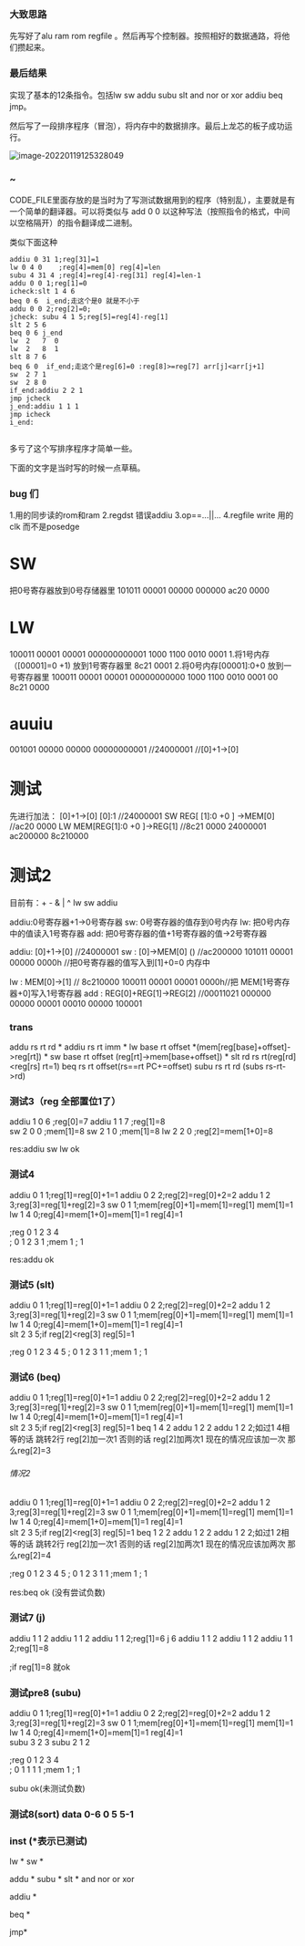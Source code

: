 ### 大致思路

先写好了alu ram rom regfile 。然后再写个控制器。按照相好的数据通路，将他们攒起来。

### 最后结果

实现了基本的12条指令。包括lw sw addu subu slt and nor or xor addiu beq jmp。

然后写了一段排序程序（冒泡），将内存中的数据排序。最后上龙芯的板子成功运行。

![image-20220119125328049](https://github.com/Chantec/photo/blob/master/cpu_%E4%B8%8A%E7%89%88.png)

### ~

CODE_FILE里面存放的是当时为了写测试数据用到的程序（特别乱），主要就是有一个简单的翻译器。可以将类似与 add 0 0 以这种写法（按照指令的格式，中间以空格隔开）的指令翻译成二进制。

类似下面这种

~~~
addiu 0 31 1;reg[31]=1
lw 0 4 0    ;reg[4]=mem[0] reg[4]=len
subu 4 31 4 ;reg[4]=reg[4]-reg[31] reg[4]=len-1
addu 0 0 1;reg[1]=0
icheck:slt 1 4 6
beq 0 6  i_end;走这个是0 就是不小于
addu 0 0 2;reg[2]=0;
jcheck: subu 4 1 5;reg[5]=reg[4]-reg[1]
slt 2 5 6
beq 0 6 j_end
lw  2   7  0
lw  2   8  1
slt 8 7 6
beq 6 0  if_end;走这个是reg[6]=0 :reg[8]>=reg[7] arr[j]<arr[j+1]
sw  2 7 1
sw  2 8 0
if_end:addiu 2 2 1
jmp jcheck
j_end:addiu 1 1 1
jmp icheck
i_end:


~~~

多亏了这个写排序程序才简单一些。

下面的文字是当时写的时候一点草稿。

### bug 们

1.用的同步读的rom和ram
2.regdst 错误addiu
3.op==...||...
4.regfile write 用的clk 而不是posedge 


# SW
把0号寄存器放到0号存储器里
101011 00001 00000 000000
ac20 0000

# LW
100011 00001 00001 000000000001
1000 1100  0010 0001 
1.将1号内存（[00001]=0 +1) 放到1号寄存器里
8c21 0001
2.将0号内存[00001]:0+0 放到一号寄存器里
100011 00001 00001 00000000000
1000 1100 0010 0001 00
8c21 0000 
# auuiu
001001 00000 00000 00000000001
//24000001
//[0]+1->[0]

# 测试
先进行加法： [0]+1->[0] [0]:1     //24000001
SW          REG[ [1]:0 +0 ] ->MEM[0] //ac20 0000
LW          MEM[REG[1]:0 +0 ]->REG[1] //8c21 0000 
24000001 ac200000 8c210000 


# 测试2
目前有：+ - & | ^        lw sw            addiu 

addiu:0号寄存器+1->0号寄存器
sw:   0号寄存器的值存到0号内存
lw:   把0号内存中的值读入1号寄存器
add:  把0号寄存器的值+1号寄存器的值->2号寄存器

addiu: [0]+1->[0]    //24000001
sw   : [0]->MEM[0]  ()    //ac200000      101011  00001  00000 0000h //把0号寄存器的值写入到[1]+0=0 内存中

lw   : MEM[0]->[1]      //   8c210000             100011  00001  00001 0000h//把  MEM[1号寄存器+0]写入1号寄存器
add  : REG[0]+REG[1]->REG[2]  //00011021          000000 00000 00001 00010 00000 100001
### trans
addu rs rt rd *
addiu rs rt imm *
lw base rt offset *(mem[reg[base]+offset]->reg[rt]) *
sw base rt offset (reg[rt]->mem[base+offset]) *
slt rd rs rt(reg[rd]<reg[rs] rt=1)
beq rs rt offset(rs==rt PC+=offset)
subu rs rt rd (subs rs-rt->rd)
### 测试3（reg 全部置位1了）
addiu 1 0 6  ;reg[0]=7
addiu 1 1 7  ;reg[1]=8  
sw 2  0  0   ;mem[1]=8
sw 2 1 0     ;mem[1]=8
lw  2  2 0   ;reg[2]=mem[1+0]=8

res:addiu sw lw ok

### 测试4
addiu 0 1 1;reg[1]=reg[0]+1=1
addiu 0 2 2;reg[2]=reg[0]+2=2
addu 1 2 3;reg[3]=reg[1]+reg[2]=3
sw  0  1 1;mem[reg[0]+1]=mem[1]=reg[1]  mem[1]=1
lw  1  4  0;reg[4]=mem[1+0]=mem[1]=1 reg[4]=1    

;reg 0 1 2 3 4  
;    0 1 2 3 1 
;mem 1 
;    1  

res:addu ok

### 测试5 (slt)
addiu 0 1 1;reg[1]=reg[0]+1=1
addiu 0 2 2;reg[2]=reg[0]+2=2
addu 1 2 3;reg[3]=reg[1]+reg[2]=3
sw  0  1 1;mem[reg[0]+1]=mem[1]=reg[1]  mem[1]=1
lw  1  4  0;reg[4]=mem[1+0]=mem[1]=1 reg[4]=1  
slt 2 3 5;if reg[2]<reg[3] reg[5]=1

;reg 0 1 2 3 4 5
;    0 1 2 3 1 1
;mem 1 
;    1  

### 测试6 (beq)
addiu 0 1 1;reg[1]=reg[0]+1=1
addiu 0 2 2;reg[2]=reg[0]+2=2
addu 1 2 3;reg[3]=reg[1]+reg[2]=3
sw  0  1 1;mem[reg[0]+1]=mem[1]=reg[1]  mem[1]=1
lw  1  4  0;reg[4]=mem[1+0]=mem[1]=1 reg[4]=1  
slt 2 3 5;if reg[2]<reg[3] reg[5]=1
beq 1 4 2
addu 1 2 2
addu 1 2 2;如过1 4相等的话 跳转2行 reg[2]加一次1 否则的话 reg[2]加两次1  现在的情况应该加一次 那么reg[2]=3

###### 情况2
addiu 0 1 1;reg[1]=reg[0]+1=1
addiu 0 2 2;reg[2]=reg[0]+2=2
addu 1 2 3;reg[3]=reg[1]+reg[2]=3
sw  0  1 1;mem[reg[0]+1]=mem[1]=reg[1]  mem[1]=1
lw  1  4  0;reg[4]=mem[1+0]=mem[1]=1 reg[4]=1  
slt 2 3 5;if reg[2]<reg[3] reg[5]=1
beq 1 2 2
addu 1 2 2
addu 1 2 2;如过1 2相等的话 跳转2行 reg[2]加一次1 否则的话 reg[2]加两次1  现在的情况应该加两次 那么reg[2]=4


;reg 0 1 2 3 4 5
;    0 1 2 3 1 1
;mem 1 
;    1  

res:beq ok (没有尝试负数)


### 测试7 (j)
addiu 1 1 2
addiu 1 1 2
addiu 1 1 2;reg[1]=6
j 6
addiu 1 1 2
addiu 1 1 2
addiu 1 1 2;reg[1]=8


;if reg[1]=8 就ok



### 测试pre8 (subu)

addiu 0 1 1;reg[1]=reg[0]+1=1
addiu 0 2 2;reg[2]=reg[0]+2=2
addu 1 2 3;reg[3]=reg[1]+reg[2]=3
sw  0  1 1;mem[reg[0]+1]=mem[1]=reg[1]  mem[1]=1
lw  1  4  0;reg[4]=mem[1+0]=mem[1]=1 reg[4]=1    
subu 3 2 3 
subu 2 1 2

;reg 0 1 2 3 4  
;    0 1 1 1 1 
;mem 1 
;    1 

subu ok(未测试负数)


### 测试8(sort) data 0-6 0 5 5-1





### inst (*表示已测试)
lw *
sw *

addu *
subu *
slt *
and
nor
or
xor


addiu *

beq *

jmp*















